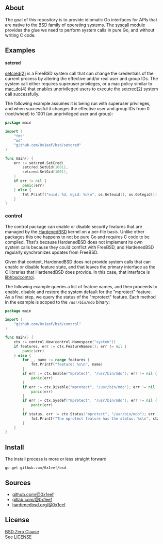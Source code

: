## About

The goal of this repository is to provide idiomatic Go interfaces
for APIs that are native to the BSD family of operating systems.
The [syscall](https://pkg.go.dev/syscall) module provides the
glue we need to perform system calls in pure Go, and without
writing C code.

## Examples

#### setcred

[setcred(2)](https://man.freebsd.org/cgi/man.cgi?setcred) is a
FreeBSD system call that can change the credentials of the current
process by altering the effective and/or real user and group IDs.
The system call either requires superuser privileges, or a mac policy
similar to [mac_do(4)](https://man.freebsd.org/cgi/man.cgi?mac_do)
that enables unprivileged users to execute the [setcred(2)](https://man.freebsd.org/cgi/man.cgi?setcred)
system call successfully.

The following example assumes it is being run with superuser privileges,
and when successful it changes the effective user and group IDs from 0
(root/wheel) to 1001 (an unprivileged user and group):

```go
package main

import (
	"fmt"
	"os"
	"github.com/0x1eef/bsd/setcred"
)

func main() {
	err := setcred.SetCred(
		setcred.SetUid(1001),
		setcred.SetGid(1001),
	)
	if err != nil {
		panic(err)
	} else {
		fmt.Printf("euid: %d, egid: %d\n", os.Geteuid(), os.Getegid())
	}
}
```

### control

The control package can enable or disable security features
that are managed by the [HardenedBSD](https://hardenedbsd.org)
kernel on a per-file basis. Unlike other packages this one
happens to not be pure Go and requires C code to be compiled.
That's because HardenedBSD does not implement its own system calls
because they could conflict with FreeBSD, and HardenedBSD regularly
synchronizes updates from FreeBSD.

Given that context, HardenedBSD does not provide system calls
that can enable or disable feature state, and that leaves the
primary interface as the C libraries that HardenedBSD does
provide. In this case, that interface is
[libhbsdcontrol](https://git.hardenedbsd.org/hardenedbsd/hardenebsd).

The following example queries a list of feature names, and then proceeds
to enable, disable and restore the system default for the "mprotect"
feature. As a final step, we query the status of the "mprotect" feature.
Each method in the example is scoped to the `/usr/bin/mdo` binary:

```go
package main

import (
	"github.com/0x1eef/bsd/control"
)

func main() {
	ctx := control.New(control.Namespace("system"))
	if features, err := ctx.FeatureNames(); err != nil {
		panic(err)
	} else {
		for _, name := range features {
			fmt.Printf("feature: %s\n", name)
		}
		if err := ctx.Enable("mprotect", "/usr/bin/mdo"); err != nil {
			panic(err)
		}
		if err := ctx.Disable("mprotect", "/usr/bin/mdo"); err != nil {
			panic(err)
		}
		if err := ctx.Sysdef("mprotect", "/usr/bin/mdo"); err != nil {
			panic(err)
		}
		if status, err := ctx.Status("mprotect", "/usr/bin/mdo"); err != nil {
			fmt.Printf("The mprotect feature has the status: %s\n", status)
		}
	}
}
```

## Install

The install process is more or less straight forward

    go get github.com/0x1eef/bsd

## Sources

* [github.com/@0x1eef](https://github.com/0x1eef/bsd#readme)
* [gitlab.com/@0x1eef](https://gitlab.com/0x1eef/bsd#about)
* [hardenedbsd.org/@0x1eef](https://git.HardenedBSD.org/0x1eef#about)

## License

[BSD Zero Clause](https://choosealicense.com/licenses/0bsd/)
<br>
See [LICENSE](./LICENSE)